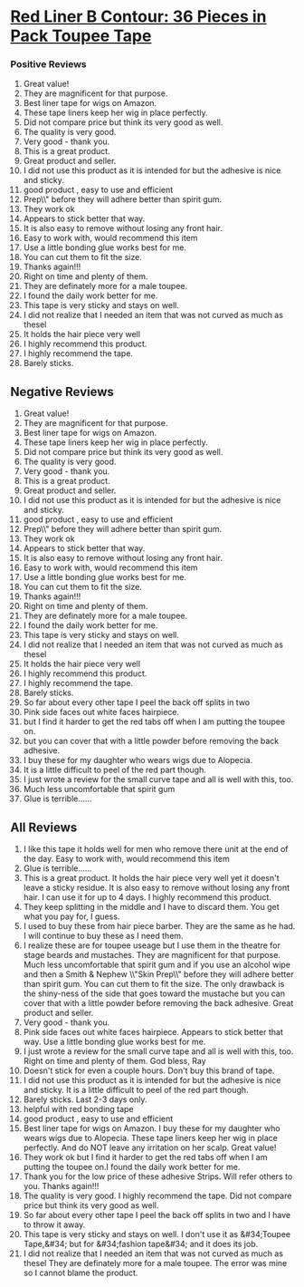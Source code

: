 # [Red Liner B Contour: 36 Pieces in Pack Toupee Tape](https://products.checkmycream.com/products/Red-Liner-B-Contour:-36-Pieces-in-Pack-Toupee-Tape.html)

### Positive Reviews

<ol>
      <li>Great value!</li>
      <li>They are magnificent for that purpose.</li>
      <li>Best liner tape for wigs on Amazon.</li>
      <li>These tape liners keep her wig in place perfectly.</li>
      <li>Did not compare price but think its very good as well.</li>
      <li>The quality is very good.  </li>
      <li>Very good - thank you.</li>
      <li>This is a great product.</li>
      <li>Great product and seller.</li>
      <li>I did not use this product as it is intended for but the adhesive is nice and sticky.</li>
      <li>good product , easy to use and efficient</li>
      <li>Prep\\&quot; before they will adhere better than spirit gum.</li>
      <li>They work ok</li>
      <li>Appears to stick better that way.  </li>
      <li>It is also easy to remove without losing any front hair.</li>
      <li>Easy to work with, would recommend this item</li>
      <li>Use a little bonding glue works best for me.</li>
      <li>You can cut them to fit the size.  </li>
      <li>Thanks again!!!</li>
      <li>Right on time and plenty of them.  </li>
      <li>They are definately more for a male toupee.  </li>
      <li>I found the daily work better for me.</li>
      <li>This tape is very sticky and stays on well.</li>
      <li>I did not realize that I needed an item that was not curved as much as thesel  </li>
      <li>It holds the hair piece very well</li>
      <li>I highly recommend this product.</li>
      <li>I highly recommend the tape.  </li>
      <li>Barely sticks.</li>
</ol>


<h2>Negative Reviews</h2>
<ol>
<li> Great value!</li>
<li> They are magnificent for that purpose.</li>
<li> Best liner tape for wigs on Amazon.</li>
<li> These tape liners keep her wig in place perfectly.</li>
<li> Did not compare price but think its very good as well.</li>
<li> The quality is very good.  </li>
<li> Very good - thank you.</li>
<li> This is a great product.</li>
<li> Great product and seller.</li>
<li> I did not use this product as it is intended for but the adhesive is nice and sticky.</li>
<li> good product , easy to use and efficient</li>
<li> Prep\\&quot; before they will adhere better than spirit gum.</li>
<li> They work ok</li>
<li> Appears to stick better that way.  </li>
<li> It is also easy to remove without losing any front hair.</li>
<li> Easy to work with, would recommend this item</li>
<li> Use a little bonding glue works best for me.</li>
<li> You can cut them to fit the size.  </li>
<li> Thanks again!!!</li>
<li> Right on time and plenty of them.  </li>
<li> They are definately more for a male toupee.  </li>
<li> I found the daily work better for me.</li>
<li> This tape is very sticky and stays on well.</li>
<li> I did not realize that I needed an item that was not curved as much as thesel  </li>
<li> It holds the hair piece very well</li>
<li> I highly recommend this product.</li>
<li> I highly recommend the tape.  </li>
<li> Barely sticks.</li>
<li> So far about every other tape I peel the back off splits in two</li>
<li> Pink side faces out white faces hairpiece.</li>
<li> but I find it harder to get the red tabs off when I am putting the toupee on.</li>
<li> but you can cover that with a little powder before removing the back adhesive.  </li>
<li> I buy these for my daughter who wears wigs due to Alopecia.</li>
<li> It is a little difficult to peel of the red part though.</li>
<li> I just wrote a review for the small curve tape and all is well with this, too.  </li>
<li> Much less uncomfortable that spirit gum</li>
<li> Glue is terrible......</li>
</ol>

<h2>All Reviews</h2>

<ol>
    <li> I like this tape it holds well for men who remove there unit at the end of the day. Easy to work with, would recommend this item</li>
    <li> Glue is terrible......</li>
    <li> This is a great product. It holds the hair piece very well yet it doesn&#x27;t leave a sticky residue. It is also easy to remove without losing any front hair. I can use it for up to 4 days. I highly recommend this product.</li>
    <li> They keep splitting in the middle and I have to discard them. You get what you pay for, I guess.</li>
    <li> I used to buy these from hair piece barber. They are the same as he had. I will continue to buy these as I need them.</li>
    <li> I realize these are for toupee useage but I use them in the theatre for stage beards and mustaches.  They are magnificent for that purpose. Much less uncomfortable that spirit gum and if you use an alcohol wipe and then a Smith &amp; Nephew \\&quot;Skin Prep\\&quot; before they will adhere better than spirit gum. You can cut them to fit the size.  The only drawback is the shiny-ness of the side that goes toward the mustache but you can cover that with a little powder before removing the back adhesive.  Great product and seller.</li>
    <li> Very good - thank you.</li>
    <li> Pink side faces out white faces hairpiece. Appears to stick better that way.  Use a little bonding glue works best for me.</li>
    <li> I just wrote a review for the small curve tape and all is well with this, too.  Right on time and plenty of them.  God bless, Ray</li>
    <li> Doesn&#x27;t stick for even a couple hours. Don&#x27;t buy this brand of tape.</li>
    <li> I did not use this product as it is intended for but the adhesive is nice and sticky. It is a little difficult to peel of the red part though.</li>
    <li> Barely sticks. Last 2-3 days only.</li>
    <li> helpful with red bonding tape</li>
    <li> good product , easy to use and efficient</li>
    <li> Best liner tape for wigs on Amazon. I buy these for my daughter who wears wigs due to Alopecia. These tape liners keep her wig in place perfectly. And do NOT leave any irritation on her scalp. Great value!</li>
    <li> They work ok but I find it harder to get the red tabs off when I am putting the toupee on.I found the daily work better for me.</li>
    <li> Thank you for the low price of these adhesive Strips. Will refer others to you. Thanks again!!!</li>
    <li> The quality is very good.  I highly recommend the tape.  Did not compare price but think its very good as well.</li>
    <li> So far about every other tape I peel the back off splits in two and I have to throw it away.</li>
    <li> This tape is very sticky and stays on well. I don&#x27;t use it as &amp;#34;Toupee Tape,&amp;#34; but for &amp;#34;fashion tape&amp;#34; and it does its job.</li>
    <li> I did not realize that I needed an item that was not curved as much as thesel  They are definately more for a male toupee.  The error was mine so I cannot blame the product.</li>
</ol>




